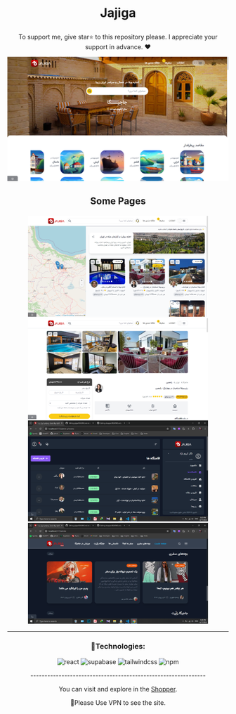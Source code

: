 

# <p align="center" color="#eb5e28">Jajiga</p>

<p align="center">To support me, give star⭐ to this repository please.
I appreciate your support in advance. ❤</p>

<img src="public/Screenshot (18).png"/>

## <p align="center">Some Pages</p>

<section width="100%" display="flex" align="center" justify-content="center" gap="2rem">
<img src="public/Screenshot (20).png" width="410"/>
<img src="public/Screenshot (21).png" width="410"/>
<img src="public/Screenshot (22).png" width="410"/>
<img src="public/Screenshot (25).png" width="410"/>
</section>

<hr/>

### <p align="center">🔧Technologies:</p>
<div align="center" >
  
![react](https://img.shields.io/badge/react-e11d48?style=for-the-badge&logo=react&logoColor=white)
![supabase](https://img.shields.io/badge/supabase-e11d48?style=for-the-badge&logo=supabase&logoColor=white)
![tailwindcss](https://img.shields.io/badge/tailwindcss-e11d48?style=for-the-badge&logo=tailwindcss&logoColor=white)
![npm](https://img.shields.io/badge/npm-e11d48?style=for-the-badge&logo=npm&logoColor=white)
  
</div>

<p align="center">--------------------------------------------------------------</p>
  
<p align="center">You can visit and explore in the <a href="https://shopper-taupe.vercel.app/" target="_blank">Shopper</a>.</p>
<p align="center">📌Please Use VPN to see the site.</p>

